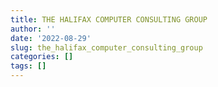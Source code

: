 ```yaml
---
title: THE HALIFAX COMPUTER CONSULTING GROUP
author: ''
date: '2022-08-29'
slug: the_halifax_computer_consulting_group
categories: []
tags: []
---
```

